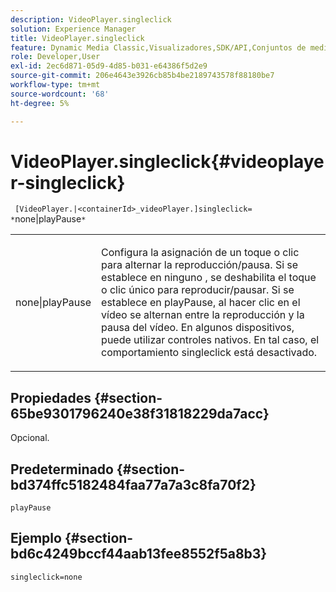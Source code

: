 ```yaml
---
description: VideoPlayer.singleclick
solution: Experience Manager
title: VideoPlayer.singleclick
feature: Dynamic Media Classic,Visualizadores,SDK/API,Conjuntos de medios mixtos
role: Developer,User
exl-id: 2ec6d871-05d9-4d85-b031-e64386f5d2e9
source-git-commit: 206e4643e3926cb85b4be2189743578f88180be7
workflow-type: tm+mt
source-wordcount: '68'
ht-degree: 5%

---
```


# VideoPlayer.singleclick{#videoplayer-singleclick}

` [VideoPlayer.|<containerId>_videoPlayer.]singleclick= *`none|playPause`*`

<table id="table_53A26E1617CB411B9586203CB9AA1AB2"> 
 <tbody> 
  <tr> 
   <td colname="col1"> <p> <span class="codeph"> <span class="varname"> none|playPause</span> </span> </p> </td> 
   <td colname="col2"> <p> Configura la asignación de un toque o clic para alternar la reproducción/pausa. Si se establece en <span class="codeph"> ninguno</span> , se deshabilita el toque o clic único para reproducir/pausar. Si se establece en <span class="codeph"> playPause</span>, al hacer clic en el vídeo se alternan entre la reproducción y la pausa del vídeo. En algunos dispositivos, puede utilizar controles nativos. En tal caso, el comportamiento <span class="codeph"> singleclick</span> está desactivado. </p> </td> 
  </tr> 
 </tbody> 
</table>

## Propiedades {#section-65be9301796240e38f31818229da7acc}

Opcional.

## Predeterminado {#section-bd374ffc5182484faa77a7a3c8fa70f2}

`playPause`

## Ejemplo {#section-bd6c4249bccf44aab13fee8552f5a8b3}

`singleclick=none`
